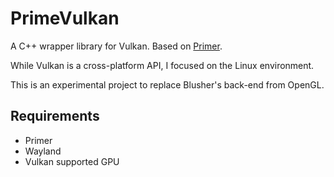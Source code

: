 # PrimeVulkan

A C++ wrapper library for Vulkan. Based on [Primer](https://github.com/orbitrc/primer).

While Vulkan is a cross-platform API, I focused on the Linux environment.

This is an experimental project to replace Blusher's back-end from OpenGL.

## Requirements

- Primer
- Wayland
- Vulkan supported GPU


